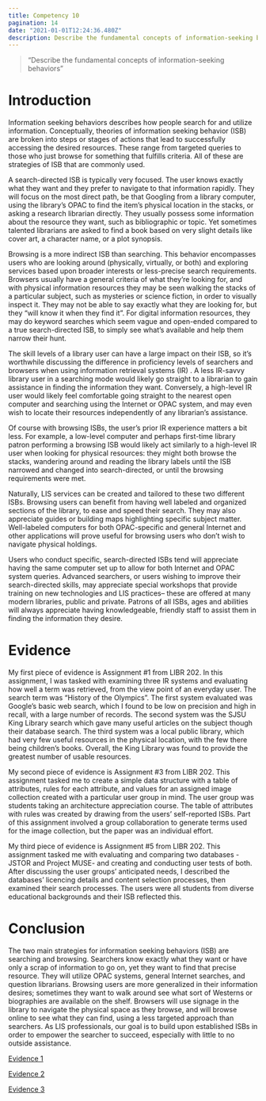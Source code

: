 ```yaml
---
title: Competency 10
pagination: 14
date: "2021-01-01T12:24:36.480Z"
description: Describe the fundamental concepts of information-seeking behaviors
---
```


> “Describe the fundamental concepts of information-seeking behaviors”



# Introduction



Information seeking behaviors describes how people search for and utilize information. Conceptually, theories of information seeking behavior (ISB) are broken into steps or stages of actions that lead to successfully accessing the desired resources. These range from targeted queries to those who just browse for something that fulfills criteria. All of these are strategies of ISB that are commonly used.



A search-directed ISB is typically very focused. The user knows exactly what they want and they prefer to navigate to that information rapidly. They will focus on the most direct path, be that Googling from a library computer, using the library’s OPAC to find the item’s physical location in the stacks, or asking a research librarian directly. They usually possess some information about the resource they want, such as bibliographic or topic. Yet sometimes talented librarians are asked to find a book based on very slight details like cover art, a character name, or a plot synopsis.



Browsing is a more indirect ISB than searching. This behavior encompasses users who are looking around (physically, virtually, or both) and exploring services based upon broader interests or less-precise search requirements. Browsers usually have a general criteria of what they’re looking for, and with physical information resources they may be seen walking the stacks of a particular subject, such as mysteries or science fiction, in order to visually inspect it. They may not be able to say exactly what they are looking for, but they “will know it when they find it”. For digital information resources, they may do keyword searches which seem vague and open-ended compared to a true search-directed ISB, to simply see what’s available and help them narrow their hunt.



The skill levels of a library user can have a large impact on their ISB, so it’s worthwhile discussing the difference in proficiency levels of searchers and browsers when using information retrieval systems (IR) . A less IR-savvy library user in a searching mode would likely go straight to a librarian to gain assistance in finding the information they want. Conversely, a high-level IR user would likely feel comfortable going straight to the nearest open computer and searching using the Internet or OPAC system, and may even wish to locate their resources independently of any librarian’s assistance.



Of course with browsing ISBs, the user’s prior IR experience matters a bit less. For example, a low-level computer and perhaps first-time library patron performing a browsing ISB would likely act similarly to a high-level IR user when looking for physical resources: they might both browse the stacks, wandering around and reading the library labels until the ISB narrowed and changed into search-directed, or until the browsing requirements were met.



Naturally, LIS services can be created and tailored to these two different ISBs. Browsing users can benefit from having well labeled and organized sections of the library, to ease and speed their search. They may also appreciate guides or building maps highlighting specific subject matter. Well-labeled computers for both OPAC-specific and general Internet and other applications will prove useful for browsing users who don’t wish to navigate physical holdings.



Users who conduct specific, search-directed ISBs tend will appreciate having the same computer set up to allow for both Internet and OPAC system queries. Advanced searchers, or users wishing to improve their search-directed skills, may appreciate special workshops that provide training on new technologies and LIS practices– these are offered at many modern libraries, public and private. Patrons of all ISBs, ages and abilities will always appreciate having knowledgeable, friendly staff to assist them in finding the information they desire.



# Evidence



My first piece of evidence is Assignment #1 from LIBR 202. In this assignment, I was tasked with examining three IR systems and evaluating how well a term was retrieved, from the view point of an everyday user. The search term was “History of the Olympics”. The first system evaluated was Google’s basic web search, which I found to be low on precision and high in recall, with a large number of records. The second system was the SJSU King Library search which gave many useful articles on the subject though their database search. The third system was a local public library, which had very few useful resources in the physical location, with the few there being children’s books. Overall, the King Library was found to provide the greatest number of usable resources.



My second piece of evidence is Assignment #3 from LIBR 202. This assignment tasked me to create a simple data structure with a table of attributes, rules for each attribute, and values for an assigned image collection created with a particular user group in mind. The user group was students taking an architecture appreciation course. The table of attributes with rules was created by drawing from the users’ self-reported ISBs. Part of this assignment involved a group collaboration to generate terms used for the image collection, but the paper was an individual effort.



My third piece of evidence is Assignment #5 from LIBR 202. This assignment tasked me with evaluating and comparing two databases -JSTOR and Project MUSE- and creating and conducting user tests of both. After discussing the user groups’ anticipated needs, I described the databases’ licencing details and content selection processes, then examined their search processes. The users were all students from diverse educational backgrounds and their ISB reflected this.



# Conclusion



The two main strategies for information seeking behaviors (ISB) are searching and browsing. Searchers know exactly what they want or have only a scrap of information to go on, yet they want to find that precise resource. They will utilize OPAC systems, general Internet searches, and question librarians. Browsing users are more generalized in their information desires; sometimes they want to walk around see what sort of Westerns or biographies are available on the shelf. Browsers will use signage in the library to navigate the physical space as they browse, and will browse online to see what they can find, using a less targeted approach than searchers. As LIS professionals, our goal is to build upon established ISBs in order to empower the searcher to succeed, especially with little to no outside assistance.


[Evidence 1](202.Assign1.doc.pdf)

[Evidence 2](202.Assign3.doc.pdf)

[Evidence 3](202.Assign5.docx.pdf)

